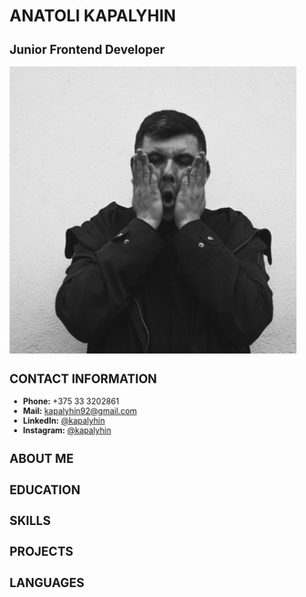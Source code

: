 # ANATOLI KAPALYHIN
## Junior Frontend Developer
![Photo](/photo.JPG "My photo")
## CONTACT INFORMATION
* **Phone:** +375 33 3202861
* **Mail:** kapalyhin92@gmail.com
* **LinkedIn:** [@kapalyhin](https://www.linkedin.com/in/kapalyhin/)
* **Instagram:** [@kapalyhin](https://www.instagram.com/kapalyhin/)
## ABOUT ME
## EDUCATION
## SKILLS
## PROJECTS
## LANGUAGES
